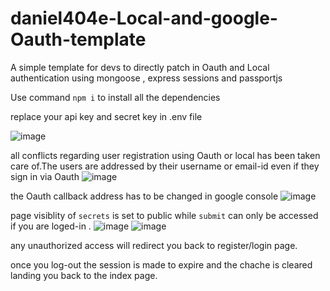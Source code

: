 # daniel404e-Local-and-google-Oauth-template
A simple template for devs to directly patch in Oauth and Local authentication using mongoose , express sessions and passportjs

Use command `npm i` to install all the dependencies 


replace your api key and secret key in .env file







![image](https://user-images.githubusercontent.com/83254980/171171104-9c719d8c-1a96-4a4d-aac4-c05d207ad3c3.png)


all conflicts regarding user registration using Oauth or local  has been taken care of.The users are addressed by their username or email-id even if they sign in via Oauth
![image](https://user-images.githubusercontent.com/83254980/171171616-35d9b565-bbd8-4063-9474-26d880101f16.png)


the Oauth callback address has to be changed in  google console
![image](https://user-images.githubusercontent.com/83254980/171172095-50592be3-1f50-4dcc-9abf-f9a22c009e30.png)



page visiblity of `secrets` is set to public while `submit` can only be accessed if you are loged-in .
![image](https://user-images.githubusercontent.com/83254980/171172513-bcd23be5-9e62-464c-aa71-b2e2c7508c9e.png)
![image](https://user-images.githubusercontent.com/83254980/171172851-850fa3dc-0948-47e1-980f-c54a4a4c7777.png)


any unauthorized access will redirect you back to register/login page.

once you log-out the session is made to expire and the chache is cleared landing you back to the index page.


